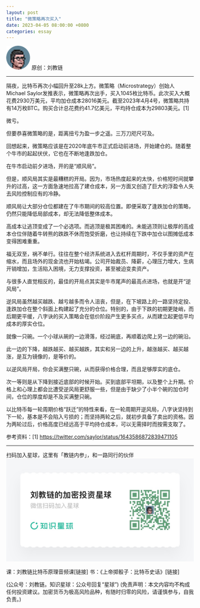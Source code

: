 ```yaml
---
layout: post
title: "微策略再次买入"
date: 2023-04-05 08:00:00 +0800
categories: essay
---
```


![](/images/ordinal-1835811752116542.png)
原创：刘教链

* * *

隔夜，比特币再次小幅回升至28k上方。微策略（Microstrategy）创始人Michael Saylor发推表示，微策略再次出手，买入1045枚比特币。此次买入大概花费2930万美元，平均加仓成本28016美元。截至2023年4月4号，微策略共持有14万枚BTC。购买合计总花费约41.7亿美元，平均持仓成本为29803美元。[1]

微亏。

但要恭喜微策略的是，距离扭亏为盈一步之遥。三万刀咫尺可及。

回想起来，微策略应该是在2020年底牛市正式启动前进场，开始建仓的。随着整个牛市的起起伏伏，它也在不断地逢跌加仓。

在牛市启动前夕进场，开的是“顺风局”。

但是，顺风局其实是最糟糕的开局。因为，市场热度起来的太快，价格短时间就攀升的过高，这一方面急速地拉高了建仓成本，另一方面又创造了巨大的浮盈令人失去风险控制应有的冷静。

顺风局让大部分仓位都建在了牛市期间的较高位置。即便采取了逢跌加仓的策略，仍然只能降低局部成本，却无法降低整体成本。

高成本让逃顶变成了一个必选项。而逃顶是极其困难的。未能逃顶则让极厚的高成本仓位伴随着牛转熊的跌跌不休而饱受折磨，也让持续在下跌中加仓以图摊低成本变得困难重重。

福无双至，祸不单行。往往在整个经济系统进入去杠杆周期时，不仅手里的资产在缩水，而且场外的现金流也开始枯竭。公司开始裁员、降薪，心理压力增大，生病开销增加，生活陷入困境，无力支撑投资，甚至被迫变卖资产。

与很多人直觉相反的，最佳的开局点其实是牛市尾声的最高点进场，也就是开“逆风局”。

逆风局虽然越买越跌、越亏越多而令人沮丧，但是，在下坡路上的一路坚持定投、逢跌加仓在整个斜面上构建起了充分的仓位。特别的，由于下跌的初期更陡峭，而后期更平缓，八字诀的买入策略会在低价阶段产生更多买点，从而建立起更低平均成本的厚实仓位。

就像一只碗。一个小球从碗的一边滑落，经过碗底，再顺着边爬上另一边的碗沿。

此一边的下降，越跌越买、越买越跌，其实和另一边的上升，越涨越买、越买越涨，是互为镜像的，是等价的。

以逆风局开局，你会买满整只碗，从而获得价格合理，而且足够厚实的底仓。

次一等则是从下降到接近底部的时候开始。买到底部平坦期，以及整个上升期。价格上和心理上都会比遭受逆风局更舒服一些，但是由于缺少了小半个碗的加仓时间，仓位的厚度却是不及买满整只碗。

以比特币每一轮周期价格“跃迁”的特性来看，在一轮周期开逆风局，八字诀坚持到下一轮，基本是不会陷入亏损的；而坚持两轮之后，就初步具备了卖出的资格。因为两轮过后，价格高度已经远高于平均持仓成本，可以无需择时而按需支取了。


参考资料：[1] https://twitter.com/saylor/status/1643586872839471105

* * *
扫码加入星球，这里有「教链内参」，和一路同行的伙伴
![](/images/xq-poster-new.png)

课：刘教链比特币原理音频课[链接]
书：《上帝掷骰子：比特币史话》[链接]

(公众号：刘教链。知识星球：公众号回复“星球”)
(免责声明：本文内容均不构成任何投资建议。加密货币为极高风险品种，有随时归零的风险，请谨慎参与，自我负责。)

